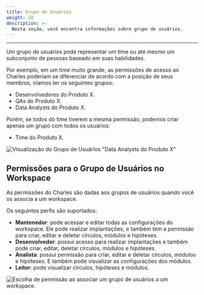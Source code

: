 ```yaml
---
title: Grupo de Usuários
weight: 28
description: >-
  Nesta seção, você encontra informações sobre grupo de usuários.
---
```


---

Um grupo de usuários pode representar um time ou até mesmo um subconjunto de pessoas baseado em suas habilidades. 

Por exemplo, em um time muito grande, as permissões de acesso ao Charles poderiam se diferenciar de acordo com a posição de seus membros, iríamos ter os seguintes grupos:

* Desenvolvedores do Produto X.
* QAs do Produto X.
* Data Analysts do Produto X.

Porém, se todos do time tiverem a mesma permissão, podemos criar apenas um grupo com todos os usuários:

* Time do Produto X.

![Visualiza&#xE7;&#xE3;o do Grupo de Usu&#xE1;rios &quot;Data Analysts do Produto X&quot;](/shared/image%20%283%29.png)

## Permissões para o Grupo de Usuários no Workspace

As permissões do Charles são dadas aos grupos de usuários quando você os associa a um workspace.

Os seguintes perfis são suportados:

* **Mantenedor**: pode acessar e editar todas as configurações do workspace. Ele pode realizar implantações, e também tem a permissão para criar, editar e deletar círculos, módulos e hipóteses.
* **Desenvolvedor**: possui acesso para realizar implantações e também pode criar, editar, deletar círculos, módulos e hipóteses. 
* **Analista**: possui permissão para criar, editar e deletar círculos, módulos e hipóteses. E também pode visualizar as configurações dos módulos.
* **Leitor**: pode visualizar círculos, hipóteses e módulos.

![Escolha de permiss&#xE3;o ao associar um grupo de usu&#xE1;rios a um workspace.](/shared/chrome-capture-3-.gif)
